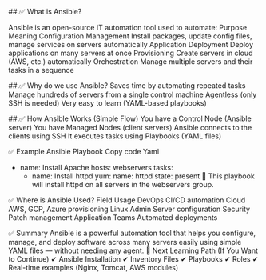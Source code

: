 ##.✅ What is Ansible?

Ansible is an open-source IT automation tool used to automate:
Purpose
Meaning
Configuration Management
Install packages, update config files, manage services on servers automatically
Application Deployment
Deploy applications on many servers at once
Provisioning
Create servers in cloud (AWS, etc.) automatically
Orchestration
Manage multiple servers and their tasks in a sequence

##.✅ Why do we use Ansible?
Saves time by automating repeated tasks
Manage hundreds of servers from a single control machine
Agentless (only SSH is needed)
Very easy to learn (YAML-based playbooks)

##.✅ How Ansible Works (Simple Flow)
You have a Control Node (Ansible server)
You have Managed Nodes (client servers)
Ansible connects to the clients using SSH
It executes tasks using Playbooks (YAML files)

✅ Example Ansible Playbook
Copy code
Yaml
- name: Install Apache
  hosts: webservers
  tasks:
    - name: Install httpd
      yum:
        name: httpd
        state: present
📌 This playbook will install httpd on all servers in the webservers group.

✅ Where is Ansible Used?
Field
Usage
DevOps
CI/CD automation
Cloud
AWS, GCP, Azure provisioning
Linux Admin
Server configuration
Security
Patch management
Application Teams
Automated deployments

✅ Summary
Ansible is a powerful automation tool that helps you configure, manage, and deploy software across many servers easily using simple YAML files — without needing any agent.
📌 Next Learning Path (If You Want to Continue)
✔ Ansible Installation
✔ Inventory Files
✔ Playbooks
✔ Roles
✔ Real-time examples (Nginx, Tomcat, AWS modules)

